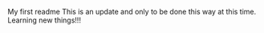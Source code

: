 My first readme
This is an update and only to be done this way at this time. 
Learning new things!!!
